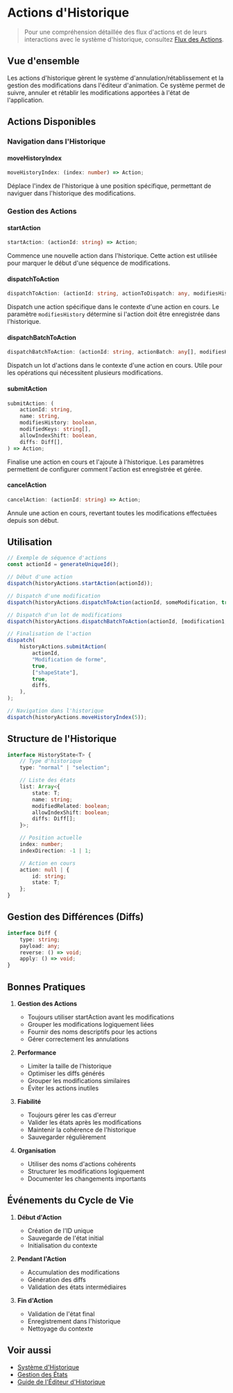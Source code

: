 # Actions d'Historique

> Pour une compréhension détaillée des flux d'actions et de leurs interactions avec le système d'historique, consultez [Flux des Actions](./action-flows.md).

## Vue d'ensemble

Les actions d'historique gèrent le système d'annulation/rétablissement et la gestion des modifications dans l'éditeur d'animation. Ce système permet de suivre, annuler et rétablir les modifications apportées à l'état de l'application.

## Actions Disponibles

### Navigation dans l'Historique

#### moveHistoryIndex

```typescript
moveHistoryIndex: (index: number) => Action;
```

Déplace l'index de l'historique à une position spécifique, permettant de naviguer dans l'historique des modifications.

### Gestion des Actions

#### startAction

```typescript
startAction: (actionId: string) => Action;
```

Commence une nouvelle action dans l'historique. Cette action est utilisée pour marquer le début d'une séquence de modifications.

#### dispatchToAction

```typescript
dispatchToAction: (actionId: string, actionToDispatch: any, modifiesHistory: boolean) => Action;
```

Dispatch une action spécifique dans le contexte d'une action en cours. Le paramètre `modifiesHistory` détermine si l'action doit être enregistrée dans l'historique.

#### dispatchBatchToAction

```typescript
dispatchBatchToAction: (actionId: string, actionBatch: any[], modifiesHistory: boolean) => Action;
```

Dispatch un lot d'actions dans le contexte d'une action en cours. Utile pour les opérations qui nécessitent plusieurs modifications.

#### submitAction

```typescript
submitAction: (
	actionId: string,
	name: string,
	modifiesHistory: boolean,
	modifiedKeys: string[],
	allowIndexShift: boolean,
	diffs: Diff[],
) => Action;
```

Finalise une action en cours et l'ajoute à l'historique. Les paramètres permettent de configurer comment l'action est enregistrée et gérée.

#### cancelAction

```typescript
cancelAction: (actionId: string) => Action;
```

Annule une action en cours, revertant toutes les modifications effectuées depuis son début.

## Utilisation

```typescript
// Exemple de séquence d'actions
const actionId = generateUniqueId();

// Début d'une action
dispatch(historyActions.startAction(actionId));

// Dispatch d'une modification
dispatch(historyActions.dispatchToAction(actionId, someModification, true));

// Dispatch d'un lot de modifications
dispatch(historyActions.dispatchBatchToAction(actionId, [modification1, modification2], true));

// Finalisation de l'action
dispatch(
	historyActions.submitAction(
		actionId,
		"Modification de forme",
		true,
		["shapeState"],
		true,
		diffs,
	),
);

// Navigation dans l'historique
dispatch(historyActions.moveHistoryIndex(5));
```

## Structure de l'Historique

```typescript
interface HistoryState<T> {
	// Type d'historique
	type: "normal" | "selection";

	// Liste des états
	list: Array<{
		state: T;
		name: string;
		modifiedRelated: boolean;
		allowIndexShift: boolean;
		diffs: Diff[];
	}>;

	// Position actuelle
	index: number;
	indexDirection: -1 | 1;

	// Action en cours
	action: null | {
		id: string;
		state: T;
	};
}
```

## Gestion des Différences (Diffs)

```typescript
interface Diff {
	type: string;
	payload: any;
	reverse: () => void;
	apply: () => void;
}
```

## Bonnes Pratiques

1. **Gestion des Actions**

    - Toujours utiliser startAction avant les modifications
    - Grouper les modifications logiquement liées
    - Fournir des noms descriptifs pour les actions
    - Gérer correctement les annulations

2. **Performance**

    - Limiter la taille de l'historique
    - Optimiser les diffs générés
    - Grouper les modifications similaires
    - Éviter les actions inutiles

3. **Fiabilité**

    - Toujours gérer les cas d'erreur
    - Valider les états après les modifications
    - Maintenir la cohérence de l'historique
    - Sauvegarder régulièrement

4. **Organisation**
    - Utiliser des noms d'actions cohérents
    - Structurer les modifications logiquement
    - Documenter les changements importants

## Événements du Cycle de Vie

1. **Début d'Action**

    - Création de l'ID unique
    - Sauvegarde de l'état initial
    - Initialisation du contexte

2. **Pendant l'Action**

    - Accumulation des modifications
    - Génération des diffs
    - Validation des états intermédiaires

3. **Fin d'Action**
    - Validation de l'état final
    - Enregistrement dans l'historique
    - Nettoyage du contexte

## Voir aussi

-   [Système d'Historique](../technical/history.md)
-   [Gestion des États](../technical/state.md)
-   [Guide de l'Éditeur d'Historique](../ui/history-editor.md)
